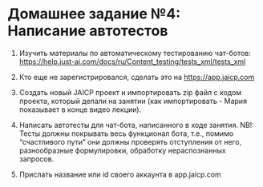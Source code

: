 # Домашнее задание №4: Написание автотестов

1. Изучить материалы по автоматическому тестированию чат-ботов:
https://help.just-ai.com/docs/ru/Content_testing/tests_xml/tests_xml

2. Кто еще не зарегистрировался, сделать это на  https://app.jaicp.com

3. Создать новый JAICP проект и импортировать zip файл с кодом проекта, который делали на занятии (как импортировать - Мария показывает в конце видео лекции).

4. Написать автотесты для чат-бота, написанного в ходе занятия.
NB!: Тесты должны покрывать весь функционал бота, т.е., помимо “счастливого пути” они должны проверять отступления от него, разнообразные формулировки, обработку нераспознанных запросов.

5. Прислать название или id своего аккаунта в app.jaicp.com
